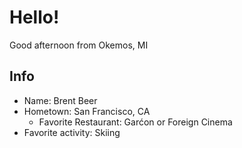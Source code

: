 # Hello!
Good afternoon from Okemos, MI

## Info
- Name: Brent Beer
- Hometown: San Francisco, CA
  - Favorite Restaurant: Garćon or Foreign Cinema
- Favorite activity: Skiing
